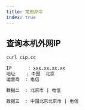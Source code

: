 ```yaml
---
title: 常用命令
index: true
---
```


## 查询本机外网IP
``` bash
curl cip.cc

IP      : xxx.xx.xx.xx
地址    : 中国  北京
运营商  : 电信

数据二  : 北京市 | 电信

数据三  : 中国北京北京市 | 电信
```